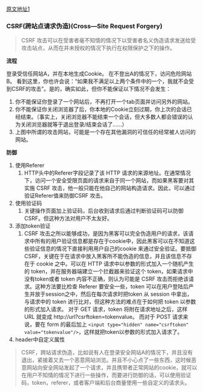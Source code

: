[原文地址1](https://blog.csdn.net/prstaxy/article/details/68940360)

### CSRF(跨站点请求伪造)(Cross—Site Request Forgery)

> CSRF 攻击可以在受害者毫不知情的情况下以受害者名义伪造请求发送给受攻击站点，从而在并未授权的情况下执行在权限保护之下的操作。



**流程**

登录受信任网站A，并在本地生成Cookie。
 在不登出A的情况下，访问危险网站B。
 看到这里，你也许会说：“如果我不满足以上两个条件中的一个，我就不会受到CSRF的攻击”。是的，确实如此，但你不能保证以下情况不会发生：

1. 你不能保证你登录了一个网站后，不再打开一个tab页面并访问另外的网站。
2. 你不能保证你关闭浏览器了后，你本地的Cookie立刻过期，你上次的会话已经结束。（事实上，关闭浏览器不能结束一个会话，但大多数人都会错误的认为关闭浏览器就等于退出登录/结束会话了......）
3.  上图中所谓的攻击网站，可能是一个存在其他漏洞的可信任的经常被人访问的网站。

**防御**

1. 使用Referer
   1. HTTP头中的Referer字段记录了该 HTTP 请求的来源地址。在通常情况下，访问一个安全受限页面的请求来自于同一个网站，而如果黑客要对其实施 CSRF 攻击，他一般只能在他自己的网站构造请求。因此，可以通过验证Referer值来防御CSRF 攻击。
2. 使用验证码
   1. 关键操作页面加上验证码，后台收到请求后通过判断验证码可以防御CSRF。但这种方法对用户不太友好。
3. 添加token验证
   1. CSRF 攻击之所以能够成功，是因为黑客可以完全伪造用户的请求，该请求中所有的用户验证信息都是存在于cookie中，因此黑客可以在不知道这些验证信息的情况下直接利用用户自己的cookie 来通过安全验证。要抵御 CSRF，关键在于在请求中放入黑客所不能伪造的信息，并且该信息不存在于 cookie 之中。可以在 HTTP 请求中以参数的形式加入一个随机产生的 token，并在服务器端建立一个拦截器来验证这个 token，如果请求中没有token或者 token 内容不正确，则认为可能是 CSRF 攻击而拒绝该请求。这种方法要比检查 Referer 要安全一些，token 可以在用户登陆后产生并放于session之中，然后在每次请求时把token 从 session 中拿出，与请求中的 token 进行比对，但这种方法的难点在于如何把 token 以参数的形式加入请求。
      对于 GET 请求，token 将附在请求地址之后，这样 URL 就变成 http://url?csrftoken=tokenvalue。 而对于 POST 请求来说，要在 form 的最后加上 `<input type="hidden" name="csrftoken" value="tokenvalue"/>`，这样就把token以参数的形式加入请求了。
4. header中自定义属性



> CSRF，跨站请求伪造，比如说有人在登录安全网站A的情况下，并且没有退出，紧接着又去一个恶意网站浏览。并且不小心点了一些东西，这时候恶意网站向安全网站发起了一个请求，并且携带者正常网站的cookie，就可以在用户不知情的情况下进行一些操作，而要进行防御的话，可以使用验证码，token，referer，或者客户端和后台商量使用一些自定义的请求头。